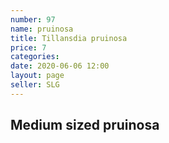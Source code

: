 ```yaml
---
number: 97
name: pruinosa
title: Tillansdia pruinosa
price: 7
categories:
date: 2020-06-06 12:00
layout: page
seller: SLG
---
```

## Medium sized pruinosa
